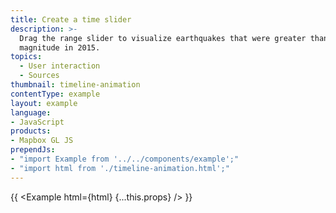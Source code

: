 ```yaml
---
title: Create a time slider
description: >-
  Drag the range slider to visualize earthquakes that were greater than 5.9
  magnitude in 2015.
topics:
  - User interaction
  - Sources
thumbnail: timeline-animation
contentType: example
layout: example
language:
- JavaScript
products:
- Mapbox GL JS
prependJs:
- "import Example from '../../components/example';"
- "import html from './timeline-animation.html';"
---
```


{{ <Example html={html} {...this.props} /> }}
